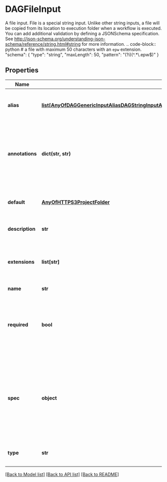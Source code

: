 # DAGFileInput

A file input.  File is a special string input. Unlike other string inputs, a file will be copied from its location to execution folder when a workflow is executed.  You can add additional validation by defining a JSONSchema specification.  See http://json-schema.org/understanding-json-schema/reference/string.html#string for more information.  .. code-block:: python      # a file with maximum 50 characters with an ``epw`` extension.      \"schema\": {         \"type\": \"string\",         \"maxLength\": 50,         \"pattern\": \"(?i)(^.*\\.epw$)\"     }
## Properties
Name | Type | Description | Notes
------------ | ------------- | ------------- | -------------
**alias** | [**list[AnyOfDAGGenericInputAliasDAGStringInputAliasDAGIntegerInputAliasDAGNumberInputAliasDAGBooleanInputAliasDAGFolderInputAliasDAGFileInputAliasDAGPathInputAliasDAGArrayInputAliasDAGJSONObjectInputAliasDAGLinkedInputAlias]**](AnyOfDAGGenericInputAliasDAGStringInputAliasDAGIntegerInputAliasDAGNumberInputAliasDAGBooleanInputAliasDAGFolderInputAliasDAGFileInputAliasDAGPathInputAliasDAGArrayInputAliasDAGJSONObjectInputAliasDAGLinkedInputAlias.md) | A list of aliases for this input in different platforms. | [optional] 
**annotations** | **dict(str, str)** | An optional dictionary to add annotations to inputs. These annotations will be used by the client side libraries. | [optional] 
**default** | [**AnyOfHTTPS3ProjectFolder**](AnyOfHTTPS3ProjectFolder.md) | The default source for file if the value is not provided. | [optional] 
**description** | **str** | Optional description for input. | [optional] 
**extensions** | **list[str]** | Optional list of extensions for file. The check for extension is case-insensitive. | [optional] 
**name** | **str** | Input name. | 
**required** | **bool** | A field to indicate if this input is required. This input needs to be set explicitly even when a default value is provided. | [optional] [default to False]
**spec** | **object** | An optional JSON Schema specification to validate the input value. You can use validate_spec method to validate a value against the spec. | [optional] 
**type** | **str** |  | [optional] [readonly] [default to 'DAGFileInput']

[[Back to Model list]](../README.md#documentation-for-models) [[Back to API list]](../README.md#documentation-for-api-endpoints) [[Back to README]](../README.md)


